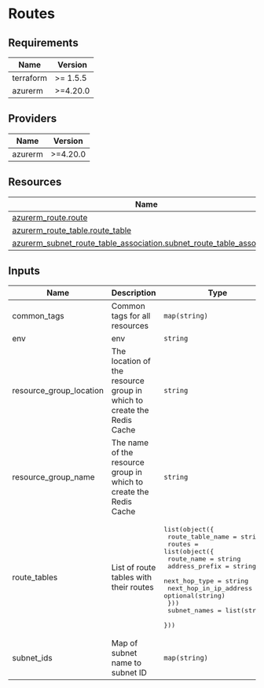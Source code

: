 # Routes

<!-- BEGIN_TF_DOCS -->
## Requirements

| Name | Version |
|------|---------|
| terraform | >= 1.5.5 |
| azurerm | >=4.20.0 |

## Providers

| Name | Version |
|------|---------|
| azurerm | >=4.20.0 |

## Resources

| Name | Type |
|------|------|
| [azurerm_route.route](https://registry.terraform.io/providers/hashicorp/azurerm/latest/docs/resources/route) | resource |
| [azurerm_route_table.route_table](https://registry.terraform.io/providers/hashicorp/azurerm/latest/docs/resources/route_table) | resource |
| [azurerm_subnet_route_table_association.subnet_route_table_association](https://registry.terraform.io/providers/hashicorp/azurerm/latest/docs/resources/subnet_route_table_association) | resource |

## Inputs

| Name | Description | Type | Default | Required |
|------|-------------|------|---------|:--------:|
| common\_tags | Common tags for all resources | `map(string)` | n/a | yes |
| env | env | `string` | n/a | yes |
| resource\_group\_location | The location of the resource group in which to create the Redis Cache | `string` | n/a | yes |
| resource\_group\_name | The name of the resource group in which to create the Redis Cache | `string` | n/a | yes |
| route\_tables | List of route tables with their routes | <pre>list(object({<br/>    route_table_name = string<br/>    routes = list(object({<br/>      route_name             = string<br/>      address_prefix         = string<br/>      next_hop_type          = string<br/>      next_hop_in_ip_address = optional(string)<br/>    }))<br/>    subnet_names = list(string)<br/>  }))</pre> | n/a | yes |
| subnet\_ids | Map of subnet name to subnet ID | `map(string)` | n/a | yes |
<!-- END_TF_DOCS -->
